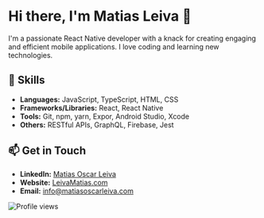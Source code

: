 # Hi there, I'm Matias Leiva 👋

I'm a passionate React Native developer with a knack for creating engaging and efficient mobile applications. I love coding and learning new technologies.

## 🚀 Skills

- **Languages:** JavaScript, TypeScript, HTML, CSS
- **Frameworks/Libraries:** React, React Native
- **Tools:** Git, npm, yarn, Expor, Android Studio, Xcode
- **Others:** RESTful APIs, GraphQL, Firebase, Jest

## 📫 Get in Touch

- **LinkedIn:** [Matias Oscar Leiva](https://www.linkedin.com/in/matias-oscar-leiva/)
- **Website:** [LeivaMatias.com](https://leivamatias.com)
- **Email:** [info@matiasoscarleiva.com](mailto:info@leivamatias.com)

![Profile views](https://komarev.com/ghpvc/?username=Matias-Leiva&color=blue)
